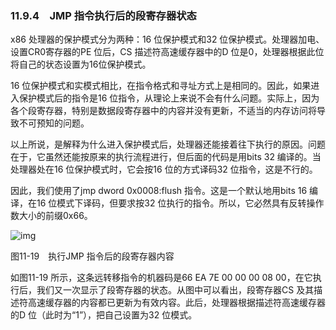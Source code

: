 ### 11.9.4　JMP 指令执行后的段寄存器状态

x86 处理器的保护模式分为两种：16 位保护模式和32 位保护模式。处理器加电、设置CR0寄存器的PE 位后，CS 描述符高速缓存器中的D 位是0，处理器根据此位将自己的状态设置为16位保护模式。

16 位保护模式和实模式相比，在指令格式和寻址方式上是相同的。因此，如果进入保护模式后的指令是16 位指令，从理论上来说不会有什么问题。实际上，因为各个段寄存器，特别是数据段寄存器中的内容并没有更新，不适当的内存访问将导致不可预知的问题。

以上所说，是解释为什么进入保护模式后，处理器还能接着往下执行的原因。问题在于，它虽然还能按原来的执行流程进行，但后面的代码是用bits 32 编译的。当处理器处在16 位保护模式时，它会按16 位的方式译码32 位指令，这是不行的。

因此，我们使用了jmp dword 0x0008:flush 指令。这是一个默认地用bits 16 编译，在16 位模式下译码，但要求按32 位执行的指令。所以，它必然具有反转操作数大小的前缀0x66。

![img](../0-Assets/Epubook/x86汇编语言从实模式到保护模式_李忠_等_Z_Library/images/00459.jpeg)

图11-19　执行JMP 指令后的段寄存器内容

如图11-19 所示，这条远转移指令的机器码是66 EA 7E 00 00 00 08 00，在它执行后，我们又一次显示了段寄存器的状态。从图中可以看出，段寄存器CS 及其描述符高速缓存器的内容都已更新为有效内容。此后，处理器根据描述符高速缓存器的D 位（此时为“1”），把自己设置为32 位模式。